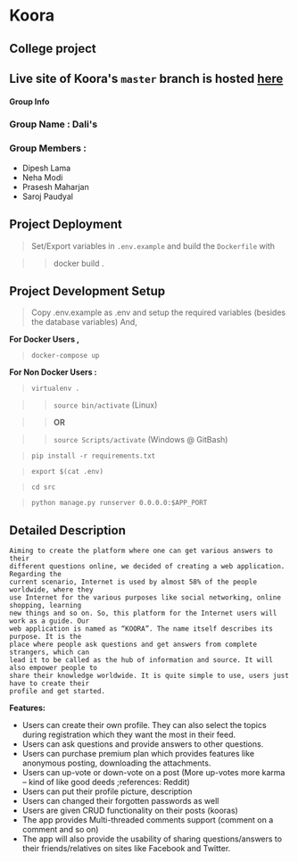 # Koora

## College project

## Live site of Koora's `master` branch is hosted [here](http://kooora.herokuapp.com "Koora App Heroku")

#### Group Info

### Group Name : Dali's

### Group Members : 

- Dipesh Lama
- Neha Modi
- Prasesh Maharjan
- Saroj Paudyal


## Project Deployment

>Set/Export variables in `.env.example` and build the `Dockerfile` with

>>docker build .


## Project Development Setup

>Copy .env.example as .env and setup the required variables (besides the database variables) And,

**For Docker Users ,**

>`docker-compose up`

**For Non Docker Users :**

>`virtualenv .`

>>`source bin/activate` (Linux)

>>**OR**
 
>>`source Scripts/activate` (Windows @ GitBash)
 
>`pip install -r requirements.txt`

>`export $(cat .env)`

>`cd src`

>`python manage.py runserver 0.0.0.0:$APP_PORT`



## Detailed Description

    Aiming to create the platform where one can get various answers to their
    different questions online, we decided of creating a web application. Regarding the
    current scenario, Internet is used by almost 58% of the people worldwide, where they
    use Internet for the various purposes like social networking, online shopping, learning
    new things and so on. So, this platform for the Internet users will work as a guide. Our
    web application is named as “KOORA”. The name itself describes its purpose. It is the
    place where people ask questions and get answers from complete strangers, which can
    lead it to be called as the hub of information and source. It will also empower people to
    share their knowledge worldwide. It is quite simple to use, users just have to create their
    profile and get started.


**Features:**

- Users can create their own profile. They can also select the topics during
registration which they want the most in their feed.
- Users can ask questions and provide answers to other questions.
- Users can purchase premium plan which provides features like anonymous
posting, downloading the attachments.
- Users can up-vote or down-vote on a post (More up-votes more karma – kind of
like good deeds ;references: Reddit)
- Users can put their profile picture, description
- Users can changed their forgotten passwords as well
- Users are given CRUD functionality on their posts (kooras)
- The app provides Multi-threaded comments support (comment on a comment
and so on)
- The app will also provide the usability of sharing questions/answers to their
friends/relatives on sites like Facebook and Twitter.

